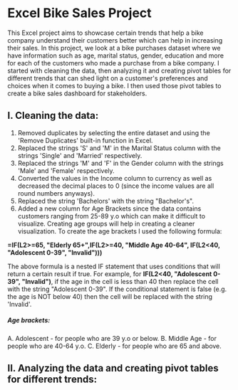 # Excel Bike Sales Project

This Excel project aims to showcase certain trends that help a bike company understand their customers better which can help in increasing their sales. In this project, we look at a bike purchases dataset where we have information such as age, marital status, gender, education and more for each of the customers who made a purchase from a bike company. I started with cleaning the data, then analyzing it and creating pivot tables for different trends that can shed light on a customer's preferences and choices when it comes to buying a bike. I then used those pivot tables to create a bike sales dashboard for stakeholders.


## I. Cleaning the data:

1. Removed duplicates by selecting the entire dataset and using the 'Remove Duplicates' built-in function in Excel. 
2. Replaced the strings 'S' and 'M' in the Marital Status column with the strings 'Single' and 'Married' respectively.
3. Replaced the strings 'M' and 'F' in the Gender column with the strings 'Male' and 'Female' respectively.
4. Converted the values in the Income column to currency as well as decreased the decimal places to 0 (since the income values are all round numbers anyways).
5. Replaced the string 'Bachelors' with the string "Bachelor's".
6. Added a new column for Age Brackets since the data contains customers ranging from 25-89 y.o which can make it difficult to visualize. Creating age groups will help in creating a cleaner visualization. To create the age brackets I used the following formula:

**=IF(L2>=65, "Elderly 65+",IF(L2>=40, "Middle Age 40-64", IF(L2<40, "Adolescent 0-39", "Invalid")))**

The above formula is a nested IF statement that uses conditions that will return a certain result if true. For example, for **IF(L2<40, "Adolescent 0-39", "Invalid")**, if the age in the cell is less than 40 then replace the cell with the string "Adolescent 0-39". If the conditional statement is false (e.g. the age is NOT below 40) then the cell will be replaced with the string 'Invalid'.

##### Age brackets:
A. Adolescent - for people who are 39 y.o or below.
B. Middle Age - for people who are 40-64 y.o.
C. Elderly - for people who are 65 and above.


## II. Analyzing the data and creating pivot tables for different trends:
